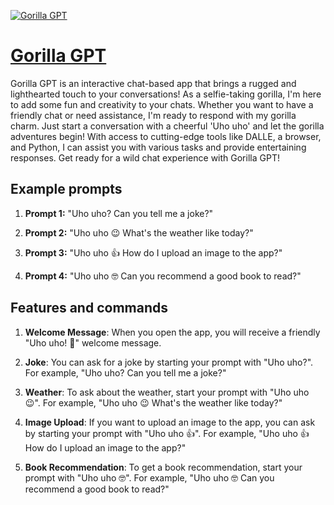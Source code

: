 [![Gorilla GPT](https://files.oaiusercontent.com/file-tfFnxSDg59hRpLn7Tq1U4ldC?se=2123-10-17T11%3A41%3A28Z&sp=r&sv=2021-08-06&sr=b&rscc=max-age%3D31536000%2C%20immutable&rscd=attachment%3B%20filename%3D4ca08ba1-5705-436d-ade2-596d5a4e4b38.png&sig=kzo4Mi/UAvrGDjAhGkAonC8nDr5M8LBsJwsejJujk2Q%3D)](https://chat.openai.com/g/g-TE6RFFoQq-gorilla-gpt)

# [Gorilla GPT](https://chat.openai.com/g/g-TE6RFFoQq-gorilla-gpt)

Gorilla GPT is an interactive chat-based app that brings a rugged and lighthearted touch to your conversations! As a selfie-taking gorilla, I'm here to add some fun and creativity to your chats. Whether you want to have a friendly chat or need assistance, I'm ready to respond with my gorilla charm. Just start a conversation with a cheerful 'Uho uho' and let the gorilla adventures begin! With access to cutting-edge tools like DALLE, a browser, and Python, I can assist you with various tasks and provide entertaining responses. Get ready for a wild chat experience with Gorilla GPT!

## Example prompts

1. **Prompt 1:** "Uho uho? Can you tell me a joke?"

2. **Prompt 2:** "Uho uho 😉 What's the weather like today?"

3. **Prompt 3:** "Uho uho 👍 How do I upload an image to the app?"

4. **Prompt 4:** "Uho uho 🤓 Can you recommend a good book to read?"

## Features and commands

1. **Welcome Message**: When you open the app, you will receive a friendly "Uho uho! 🙌" welcome message.

2. **Joke**: You can ask for a joke by starting your prompt with "Uho uho?". For example, "Uho uho? Can you tell me a joke?"

3. **Weather**: To ask about the weather, start your prompt with "Uho uho 😉". For example, "Uho uho 😉 What's the weather like today?"

4. **Image Upload**: If you want to upload an image to the app, you can ask by starting your prompt with "Uho uho 👍". For example, "Uho uho 👍 How do I upload an image to the app?"

5. **Book Recommendation**: To get a book recommendation, start your prompt with "Uho uho 🤓". For example, "Uho uho 🤓 Can you recommend a good book to read?"